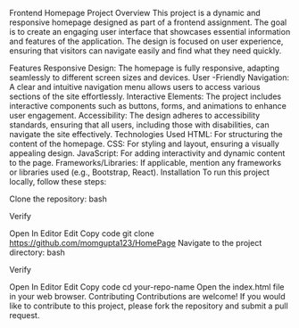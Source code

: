 Frontend Homepage Project
Overview
This project is a dynamic and responsive homepage designed as part of a frontend assignment. The goal is to create an engaging user interface that showcases essential information and features of the application. The design is focused on user experience, ensuring that visitors can navigate easily and find what they need quickly.

Features
Responsive Design: The homepage is fully responsive, adapting seamlessly to different screen sizes and devices.
User -Friendly Navigation: A clear and intuitive navigation menu allows users to access various sections of the site effortlessly.
Interactive Elements: The project includes interactive components such as buttons, forms, and animations to enhance user engagement.
Accessibility: The design adheres to accessibility standards, ensuring that all users, including those with disabilities, can navigate the site effectively.
Technologies Used
HTML: For structuring the content of the homepage.
CSS: For styling and layout, ensuring a visually appealing design.
JavaScript: For adding interactivity and dynamic content to the page.
Frameworks/Libraries: If applicable, mention any frameworks or libraries used (e.g., Bootstrap, React).
Installation
To run this project locally, follow these steps:

Clone the repository:
bash

Verify

Open In Editor
Edit
Copy code
git clone https://github.com/momgupta123/HomePage
Navigate to the project directory:
bash

Verify

Open In Editor
Edit
Copy code
cd your-repo-name
Open the index.html file in your web browser.
Contributing
Contributions are welcome! If you would like to contribute to this project, please fork the repository and submit a pull request.